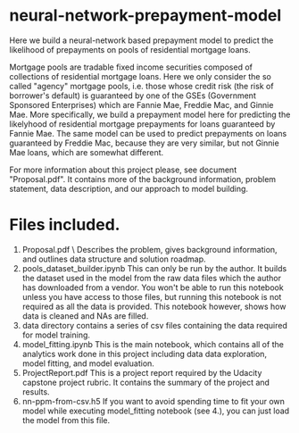 # neural-network-prepayment-model

Here we build a neural-network based prepayment model to predict the likelihood of prepayments on pools of residential mortgage loans.

Mortgage pools are tradable fixed income securities composed of collections of residential mortgage loans. Here we only consider the so called "agency" mortgage pools, i.e. those whose credit risk (the risk of borrower's default) is guaranteed by one of the GSEs (Government Sponsored Enterprises) which are Fannie Mae, Freddie Mac, and Ginnie Mae. More specifically, we build a prepayment model here for predicting the likelyhood of residential mortgage prepayments for loans guaranteed by Fannie Mae. The same model can be used to predict prepayments on loans guaranteed by Freddie Mac, because they are very similar, but not Ginnie Mae loans, which are somewhat different. 

For more information about this project please, see document "Proposal.pdf". It contains more of the background information, problem statement, data description, and our approach to model building. 

# Files included. 

1. Proposal.pdf \ 
      Describes the problem, gives background information, and outlines data structure and solution roadmap. 
2. pools_dataset_builder.ipynb 
      This can only be run by the author. It builds the dataset used in the model from the raw data files which the author has downloaded from a vendor. You won't be able to run this notebook  unless you have access to those files, but running this notebook is not required as all the data is provided. This notebook however, shows how data is cleaned and NAs are filled. 
3. data directory contains a series of csv files containing the data required for model training. 
4. model_fitting.ipynb 
      This is the main notebook, which contains all of the analytics work done in this project including data data exploration, model fitting, and model evaluation.
5. ProjectReport.pdf
      This is a project report required by the Udacity capstone project rubric. It contains the summary of the project and results. 
6. nn-ppm-from-csv.h5
      If you want to avoid spending time to fit your own model while executing model_fitting notebook (see 4.), you can just load the model from this file. 
